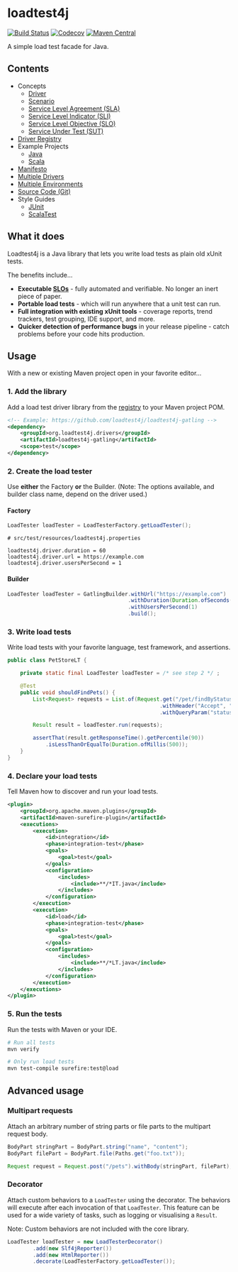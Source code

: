 # loadtest4j

[![Build Status](https://travis-ci.com/loadtest4j/loadtest4j.svg?branch=master)](https://travis-ci.com/loadtest4j/loadtest4j)
[![Codecov](https://codecov.io/gh/loadtest4j/loadtest4j/branch/master/graph/badge.svg)](https://codecov.io/gh/loadtest4j/loadtest4j)
[![Maven Central](https://img.shields.io/maven-central/v/org.loadtest4j/loadtest4j.svg)](http://repo2.maven.org/maven2/org/loadtest4j/loadtest4j/)

A simple load test facade for Java.

## Contents

- Concepts
  - [Driver](concepts/driver.md)
  - [Scenario](concepts/scenario.md)
  - [Service Level Agreement (SLA)](concepts/sla.md)
  - [Service Level Indicator (SLI)](concepts/sli.md)
  - [Service Level Objective (SLO)](concepts/slo.md)
  - [Service Under Test (SUT)](concepts/sut.md)
- [Driver Registry](registry.md)
- Example Projects
  - [Java](https://github.com/loadtest4j/loadtest4j-example-java)
  - [Scala](https://github.com/loadtest4j/loadtest4j-example-scala)
- [Manifesto](manifesto.md)
- [Multiple Drivers](multiple-drivers.md)
- [Multiple Environments](multiple-environments.md)
- [Source Code (Git)](https://github.com/loadtest4j/loadtest4j)
- Style Guides
  - [JUnit](guides/junit.md)
  - [ScalaTest](guides/scalatest.md)

## What it does

Loadtest4j is a Java library that lets you write load tests as plain old xUnit tests.

The benefits include...

- **Executable [SLOs](concepts/slo.md)** - fully automated and verifiable. No longer an inert piece of paper.
- **Portable load tests** - which will run anywhere that a unit test can run.
- **Full integration with existing xUnit tools** - coverage reports, trend trackers, test grouping, IDE support, and more.
- **Quicker detection of performance bugs** in your release pipeline - catch problems before your code hits production.

## Usage

With a new or existing Maven project open in your favorite editor...

### 1. Add the library

Add a load test driver library from the [registry](registry.md) to your Maven project POM.

```xml
<!-- Example: https://github.com/loadtest4j/loadtest4j-gatling -->
<dependency>
    <groupId>org.loadtest4j.drivers</groupId>
    <artifactId>loadtest4j-gatling</artifactId>
    <scope>test</scope>
</dependency>
```

### 2. Create the load tester

Use **either** the Factory **or** the Builder. (Note: The options available, and builder class name, depend on the driver used.)

#### Factory

```java
LoadTester loadTester = LoadTesterFactory.getLoadTester();
```

```properties
# src/test/resources/loadtest4j.properties

loadtest4j.driver.duration = 60
loadtest4j.driver.url = https://example.com
loadtest4j.driver.usersPerSecond = 1
```

#### Builder

```java
LoadTester loadTester = GatlingBuilder.withUrl("https://example.com")
                                      .withDuration(Duration.ofSeconds(60))
                                      .withUsersPerSecond(1)
                                      .build();
``` 

### 3. Write load tests
 
Write load tests with your favorite language, test framework, and assertions.
    
```java
public class PetStoreLT {

    private static final LoadTester loadTester = /* see step 2 */ ;

    @Test
    public void shouldFindPets() {
        List<Request> requests = List.of(Request.get("/pet/findByStatus")
                                                .withHeader("Accept", "application/json")
                                                .withQueryParam("status", "available"));

        Result result = loadTester.run(requests);

        assertThat(result.getResponseTime().getPercentile(90))
            .isLessThanOrEqualTo(Duration.ofMillis(500));
    }
}
```

### 4. Declare your load tests

Tell Maven how to discover and run your load tests.

```xml
<plugin>
    <groupId>org.apache.maven.plugins</groupId>
    <artifactId>maven-surefire-plugin</artifactId>
    <executions>
        <execution>
            <id>integration</id>
            <phase>integration-test</phase>
            <goals>
                <goal>test</goal>
            </goals>
            <configuration>
                <includes>
                    <include>**/*IT.java</include>
                </includes>
            </configuration>
        </execution>
        <execution>
            <id>load</id>
            <phase>integration-test</phase>
            <goals>
                <goal>test</goal>
            </goals>
            <configuration>
                <includes>
                    <include>**/*LT.java</include>
                </includes>
            </configuration>
        </execution>
    </executions>
</plugin>
```

### 5. Run the tests
 
Run the tests with Maven or your IDE.

```bash
# Run all tests
mvn verify

# Only run load tests
mvn test-compile surefire:test@load
```

## Advanced usage

### Multipart requests

Attach an arbitrary number of string parts or file parts to the multipart request body.

```java
BodyPart stringPart = BodyPart.string("name", "content");
BodyPart filePart = BodyPart.file(Paths.get("foo.txt"));

Request request = Request.post("/pets").withBody(stringPart, filePart);
```

### Decorator

Attach custom behaviors to a `LoadTester` using the decorator. The behaviors will execute after each invocation of that 
`LoadTester`. This feature can be used for a wide variety of tasks, such as logging or visualising a `Result`.

Note: Custom behaviors are not included with the core library.

```java
LoadTester loadTester = new LoadTesterDecorator()
        .add(new Slf4jReporter())
        .add(new HtmlReporter())
        .decorate(LoadTesterFactory.getLoadTester());
```
